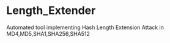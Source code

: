 # Length_Extender
Automated tool implementing Hash Length Extension  Attack in MD4,MD5,SHA1,SHA256,SHA512
